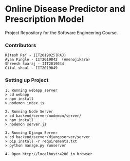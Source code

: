 # Online Disease Predictor and Prescription Model
Project Repository for the Software Engineering Course.

### Contributors
```
Ritesh Raj - IIT2019025(RAJ)
Ayan Pingle - IIT2019042  (Amenojikara)
Shreesh Swaraj - IIT2019044
Cifal shaul - IIT2019049
```

### Setting up Project
```
1. Running webapp server
> cd webapp 
> npm install
> nodemon index.js

2. Running Node Server
> cd backend/server/nodemon/server/
> npm install
> nodemon server.js

3. Running Django Server
> cd backend/server/djangoserver/server
> pip install -r requirements.txt
> python manage.py runserver

4. Open http://localhost:4200 in browser
```
